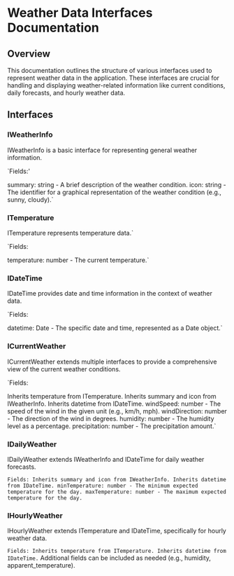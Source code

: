 # Weather Data Interfaces Documentation
## Overview

This documentation outlines the structure of various interfaces used to represent weather data in the application. These interfaces are crucial for handling and displaying weather-related information like current conditions, daily forecasts, and hourly weather data.

## Interfaces

### IWeatherInfo

  IWeatherInfo is a basic interface for representing general weather information.

  `Fields:'
  
  summary: string - A brief description of the weather condition.
  icon: string - The identifier for a graphical representation of the weather condition (e.g., sunny, cloudy).`


### ITemperature

  ITemperature represents temperature data.`

  `Fields:
  
  temperature: number - The current temperature.`


### IDateTime

  IDateTime provides date and time information in the context of weather data.

  `Fields:
  
  datetime: Date - The specific date and time, represented as a Date object.`

### ICurrentWeather

ICurrentWeather extends multiple interfaces to provide a comprehensive view of the current weather conditions.

  `Fields:
  
  Inherits temperature from ITemperature.
  Inherits summary and icon from IWeatherInfo.
  Inherits datetime from IDateTime.
  windSpeed: number - The speed of the wind in the given unit (e.g., km/h, mph).
  windDirection: number - The direction of the wind in degrees.
  humidity: number - The humidity level as a percentage.
  precipitation: number - The precipitation amount.`

### IDailyWeather

IDailyWeather extends IWeatherInfo and IDateTime for daily weather forecasts.

  `Fields:
  Inherits summary and icon from IWeatherInfo.
  Inherits datetime from IDateTime.
  minTemperature: number - The minimum expected temperature for the day.
  maxTemperature: number - The maximum expected temperature for the day.`

### IHourlyWeather
  IHourlyWeather extends ITemperature and IDateTime, specifically for hourly weather data.

  `Fields:
  Inherits temperature from ITemperature.
  Inherits datetime from IDateTime.`
Additional fields can be included as needed (e.g., humidity, apparent_temperature).
